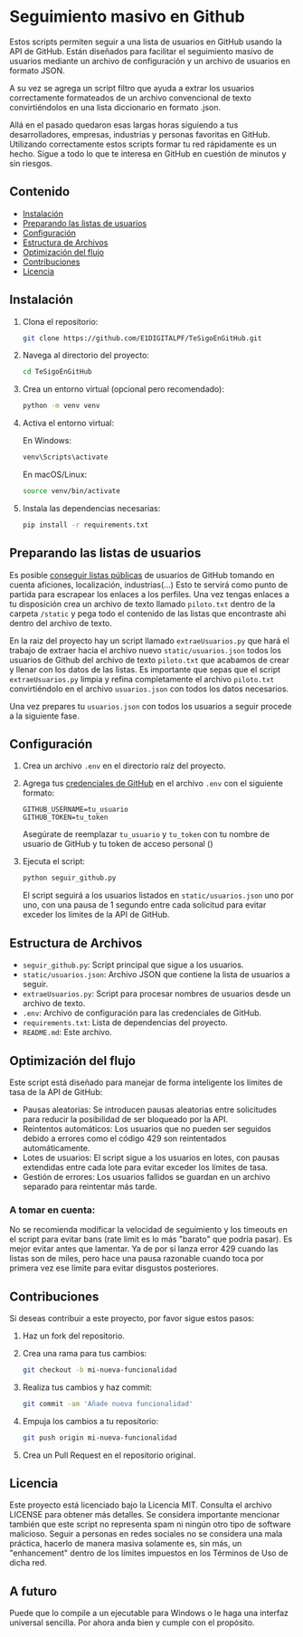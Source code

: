 # Seguimiento masivo en Github

Estos scripts permiten seguir a una lista de usuarios en GitHub usando la API de GitHub. Están diseñados para facilitar el seguimiento masivo de usuarios mediante un archivo de configuración y un archivo de usuarios en formato JSON.

A su vez se agrega un script filtro que ayuda a extrar los usuarios correctamente formateados de un archivo convencional de texto convirtiéndolos en una lista diccionario en formato .json.

Allá en el pasado quedaron esas largas horas siguiendo a tus desarrolladores, empresas, industrias y personas favoritas en GitHub. Utilizando correctamente estos scripts formar tu red rápidamente es un hecho. Sigue a todo lo que te interesa en GitHub en cuestión de minutos y sin riesgos.

## Contenido

- [Instalación](#instalación)
- [Preparando las listas de usuarios](#Preparando-las-listas-de-usuarios)
- [Configuración](#configuración)
- [Estructura de Archivos](#estructura-de-archivos)
- [Optimización del flujo](#optimización-del-flujo)
- [Contribuciones](#contribuciones)
- [Licencia](#licencia)

## Instalación

1. Clona el repositorio:

   ```bash
   git clone https://github.com/E1DIGITALPF/TeSigoEnGitHub.git
   ```

2. Navega al directorio del proyecto:

   ```bash
   cd TeSigoEnGitHub
   ```

3. Crea un entorno virtual (opcional pero recomendado):

   ```bash
   python -m venv venv
   ```

4. Activa el entorno virtual:

   En Windows:
   ```bash
   venv\Scripts\activate
   ```

   En macOS/Linux:
   ```bash
   source venv/bin/activate
   ```

5. Instala las dependencias necesarias:

   ```bash
   pip install -r requirements.txt
   ```

## Preparando las listas de usuarios

   Es posible [conseguir listas públicas](https://github.com/best-of-lists/best-of) de usuarios de GitHub tomando en cuenta aficiones, localización, industrias(...) Esto te servirá como punto de partida para escrapear los enlaces a los perfiles. Una vez tengas enlaces a tu disposición crea un archivo de texto llamado `piloto.txt` dentro de la carpeta `/static` y pega todo el contenido de las listas que encontraste ahi dentro del archivo de texto.
   
   En la raiz del proyecto hay un script llamado `extraeUsuarios.py` que hará el trabajo de extraer hacia el archivo nuevo `static/usuarios.json` todos los usuarios de Github del archivo de texto `piloto.txt` que acabamos de crear y llenar con los datos de las listas. Es importante que sepas que el script `extraeUsuarios.py` limpia y refina completamente el archivo `piloto.txt` convirtiéndolo en el archivo `usuarios.json` con todos los datos necesarios.

   Una vez prepares tu `usuarios.json` con todos los usuarios a seguir procede a la siguiente fase.


## Configuración

1. Crea un archivo `.env` en el directorio raíz del proyecto.

2. Agrega tus [credenciales de GitHub](https://github.com/settings/tokens) en el archivo `.env` con el siguiente formato:

   ```env
   GITHUB_USERNAME=tu_usuario
   GITHUB_TOKEN=tu_token
   ```

   Asegúrate de reemplazar `tu_usuario` y `tu_token` con tu nombre de usuario de GitHub y tu token de acceso personal ()

3. Ejecuta el script:

   ```bash
   python seguir_github.py
   ```

   El script seguirá a los usuarios listados en `static/usuarios.json` uno por uno, con una pausa de 1 segundo entre cada solicitud para evitar exceder los límites de la API de GitHub.

## Estructura de Archivos

- `seguir_github.py`: Script principal que sigue a los usuarios.
- `static/usuarios.json`: Archivo JSON que contiene la lista de usuarios a seguir.
- `extraeUsuarios.py`: Script para procesar nombres de usuarios desde un archivo de texto.
- `.env`: Archivo de configuración para las credenciales de GitHub.
- `requirements.txt`: Lista de dependencias del proyecto.
- `README.md`: Este archivo.

## Optimización del flujo
Este script está diseñado para manejar de forma inteligente los límites de tasa de la API de GitHub:

- Pausas aleatorias: Se introducen pausas aleatorias entre solicitudes para reducir la posibilidad de ser bloqueado por la API.
- Reintentos automáticos: Los usuarios que no pueden ser seguidos debido a errores como el código 429 son reintentados automáticamente.
- Lotes de usuarios: El script sigue a los usuarios en lotes, con pausas extendidas entre cada lote para evitar exceder los límites de tasa.
- Gestión de errores: Los usuarios fallidos se guardan en un archivo separado para reintentar más tarde.

### A tomar en cuenta:

No se recomienda modificar la velocidad de seguimiento y los timeouts en el script para evitar bans (rate limit es lo más "barato" que podría pasar). Es mejor evitar antes que lamentar. Ya de por sí lanza error 429 cuando las listas son de miles, pero hace una pausa razonable cuando toca por primera vez ese límite para evitar disgustos posteriores.

## Contribuciones

Si deseas contribuir a este proyecto, por favor sigue estos pasos:

1. Haz un fork del repositorio.

2. Crea una rama para tus cambios:

   ```bash
   git checkout -b mi-nueva-funcionalidad
   ```

3. Realiza tus cambios y haz commit:

   ```bash
   git commit -am 'Añade nueva funcionalidad'
   ```

4. Empuja los cambios a tu repositorio:

   ```bash
   git push origin mi-nueva-funcionalidad
   ```

5. Crea un Pull Request en el repositorio original.

## Licencia

Este proyecto está licenciado bajo la Licencia MIT. Consulta el archivo LICENSE para obtener más detalles. Se considera importante mencionar también que este script no representa spam ni ningún otro tipo de software malicioso. Seguir a personas en redes sociales no se considera una mala práctica, hacerlo de manera masiva solamente es, sin más, un "enhancement" dentro de los límites impuestos en los Términos de Uso de dicha red.

## A futuro
Puede que lo compile a un ejecutable para Windows o le haga una interfaz universal sencilla. Por ahora anda bien y cumple con el propósito.
